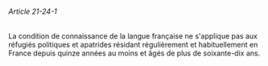 ###### Article 21-24-1

La condition de connaissance de la langue française ne s'applique pas aux réfugiés politiques et apatrides résidant régulièrement et habituellement en France depuis quinze années au moins et âgés de plus de soixante-dix ans.


